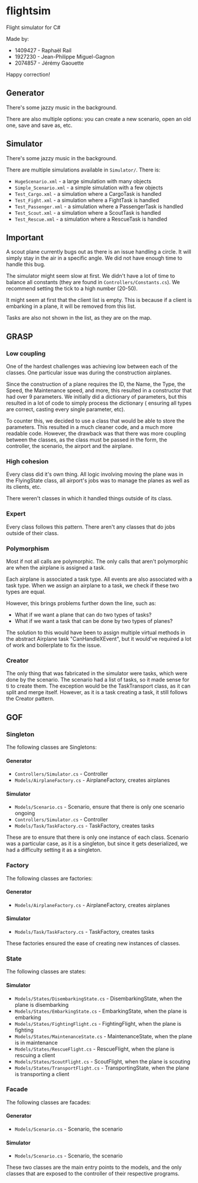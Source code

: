 # flightsim

Flight simulator for C#

Made by:

* 1409427 - Raphaël Rail
* 1927230 - Jean-Philippe Miguel-Gagnon
* 2074857 - Jérémy Gaouette

Happy correction!

## Generator

There's some jazzy music in the background.

There are also multiple options: you can create a new scenario, open an old one, save and save as, etc.

## Simulator

There's some jazzy music in the background.

There are multiple simulations available in `Simulator/`.
There is:

* `HugeScenario.xml` - a large simulation with many objects
* `Simple_Scenario.xml` - a simple simulation with a few objects
* `Test_Cargo.xml` - a simulation where a CargoTask is handled
* `Test_Fight.xml` - a simulation where a FightTask is handled
* `Test_Passenger.xml` - a simulation where a PassengerTask is handled
* `Test_Scout.xml` - a simulation where a ScoutTask is handled
* `Test_Rescue.xml` - a simulation where a RescueTask is handled

## Important

A scout plane currently bugs out as there is an issue handling a circle. It will simply stay in the air in a specific
angle. We did not have enough time to handle this bug.

The simulator might seem slow at first. We didn't have a lot of time to balance all constants (they are found
in `Controllers/Constants.cs`).
We recommend setting the tick to a high number (20-50).

It might seem at first that the client list is empty. This is because if a client is embarking in a plane, it will be
removed from this list.

Tasks are also not shown in the list, as they are on the map.

## GRASP

### Low coupling

One of the hardest challenges was achieving low between each of the classes. One particular issue was during the
construction airplanes.

Since the construction of a plane requires the ID, the Name, the Type, the Speed, the Maintenance speed, and more, this
resulted in a constructor that had over 9 parameters. We initially did a dictionary of parameters, but this resulted in
a lot of code to simply process the dictionary ( ensuring all types are correct, casting every single parameter, etc).

To counter this, we decided to use a class that would be able to store the parameters. This resulted in a much cleaner
code, and a much more readable code. However, the drawback was that there was more coupling between the classes, as the
class must be passed in the form, the controller, the scenario, the airport and the airplane.

### High cohesion

Every class did it's own thing. All logic involving moving the plane was in the FlyingState class, all airport's jobs
was to manage the planes as well as its clients, etc.

There weren't classes in which it handled things outside of its class.

### Expert

Every class follows this pattern. There aren't any classes that do jobs outside of their class.

### Polymorphism

Most if not all calls are polymorphic. The only calls that aren't polymorphic are when the airplane is assigned a task.

Each airplane is associated a task type. All events are also associated with a task type. When we assign an airplane to
a task, we check if these two types are equal.

However, this brings problems further down the line, such as:

* What if we want a plane that can do two types of tasks?
* What if we want a task that can be done by two types of planes?

The solution to this would have been to assign multiple virtual methods in the abstract Airplane task "CanHandleXEvent",
but it would've required a lot of work and boilerplate to fix the issue.

### Creator

The only thing that was fabricated in the simulator were tasks, which were done by the scenario. The scenario had a list
of tasks, so it made sense for ti to create them.
The exception would be the TaskTransport class, as it can split and merge itself. However, as it is a task creating a
task, it still follows the Creator pattern.

## GOF

### Singleton

The following classes are Singletons:

#### Generator

* `Controllers/Simulator.cs` - Controller
* `Models/AirplaneFactory.cs` - AirplaneFactory, creates airplanes

#### Simulator

* `Models/Scenario.cs` - Scenario, ensure that there is only one scenario ongoing
* `Controllers/Simulator.cs` - Controller
* `Models/Task/TaskFactory.cs` - TaskFactory, creates tasks

These are to ensure that there is only one instance of each class. Scenario was a particular case, as it is a singleton,
but since it gets deserialized, we had a difficulty setting it as a singleton.

### Factory

The following classes are factories:

#### Generator

* `Models/AirplaneFactory.cs` - AirplaneFactory, creates airplanes

#### Simulator

* `Models/Task/TaskFactory.cs` - TaskFactory, creates tasks

These factories ensured the ease of creating new instances of classes.

### State

The following classes are states:

#### Simulator

* `Models/States/DisembarkingState.cs` - DisembarkingState, when the plane is disembarking
* `Models/States/EmbarkingState.cs` - EmbarkingState, when the plane is embarking
* `Models/States/FightingFlight.cs` - FightingFlight, when the plane is fighting
* `Models/States/MaintenanceState.cs` - MaintenanceState, when the plane is in maintenance
* `Models/States/RescueFlight.cs` - RescueFlight, when the plane is rescuing a client
* `Models/States/ScoutFlight.cs` - ScoutFlight, when the plane is scouting
* `Models/States/TransportFlight.cs` - TransportingState, when the plane is transporting a client


### Facade

The following classes are facades:

#### Generator

* `Models/Scenario.cs` - Scenario, the scenario

#### Simulator

* `Models/Scenario.cs` - Scenario, the scenario

These two classes are the main entry points to the models, and the only classes that are exposed to the controller of their respective programs.